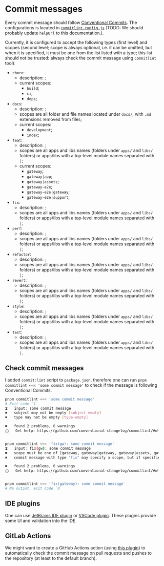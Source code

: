 # Commit messages

Every commit message should follow [Conventional Commits](https://www.conventionalcommits.org/en/v1.0.0/). The configurations is located in [`commitlint.config.js`](/commitlint.config.js) (TODO: We should probably update `helpUrl` to this documentation.).

Currently, it is configured to accept the following types (first level) and scopes (second level; scope is always optional, i.e. it can be omitted, but when it is specified, it must be one from the list listed with a type; this list should not be trusted: always check the commit message using `commitlint` tool):

- `chore`:
  - description: ;
  - current scopes:
    - `build`;
    - `ci`;
    - `deps`;
- `docs`:
  - description: ;
  - scopes are all folder and file names located under `docs/`, with `.md` extensions removed from files;
  - current scopes:
    - `development`;
    - `index`;
- `feat`:
  - description: ;
  - scopes are all apps and libs names (folders under `apps/` and `libs/` folders) or apps/libs with a top-level module names separated with `|`;
  - current scopes:
    - `gateway`;
    - `gateway|app`;
    - `gateway|assets`;
    - `gateway-e2e`;
    - `gateway-e2e|gateway`;
    - `gateway-e2e|support`;
- `fix`:
  - description: ;
  - scopes are all apps and libs names (folders under `apps/` and `libs/` folders) or apps/libs with a top-level module names separated with `|`;
- `perf`:
  - description: ;
  - scopes are all apps and libs names (folders under `apps/` and `libs/` folders) or apps/libs with a top-level module names separated with `|`;
- `refactor`:
  - description: ;
  - scopes are all apps and libs names (folders under `apps/` and `libs/` folders) or apps/libs with a top-level module names separated with `|`;
- `revert`:
  - description: ;
  - scopes are all apps and libs names (folders under `apps/` and `libs/` folders) or apps/libs with a top-level module names separated with `|`;
- `style`:
  - description: ;
  - scopes are all apps and libs names (folders under `apps/` and `libs/` folders) or apps/libs with a top-level module names separated with `|`;
- `test`:
  - description: ;
  - scopes are all apps and libs names (folders under `apps/` and `libs/` folders) or apps/libs with a top-level module names separated with `|`.

## Check commit messages

I added `commit:lint` script to `package.json`, therefore one can run `pnpm commitlint <<< 'some commit message'` to check if the message is following Conventional Commits.

```bash
pnpm commitlint <<< 'some commit message'
# Exit code `1`
⧗   input: some commit message
✖   subject may not be empty [subject-empty]
✖   type may not be empty [type-empty]

✖   found 2 problems, 0 warnings
ⓘ   Get help: https://github.com/conventional-changelog/commitlint/#what-is-commitlint


pnpm commitlint <<< 'fix(gw): some commit message'
⧗   input: fix(gw): some commit message
✖   scope must be one of [gateway, gateway|gateway, gateway|assets, gateway-e2e, gateway-e2e|gateway, gateway-e2e|support, development, index] [scope-enum]
✖   commit message with type "fix" may specify a scope, but if specified, it must be one of the following: "gateway", "gateway|app", "gateway|assets", "gateway-e2e", "gateway-e2e|gateway", "gateway-e2e|support" [selective-scope]

✖   found 2 problems, 0 warnings
ⓘ   Get help: https://github.com/conventional-changelog/commitlint/#what-is-commitlint


pnpm commitlint <<< 'fix(gateway): some commit message'
# No output, exit code `0`

```

## IDE plugins

One can use [JetBrains IDE plugin](https://plugins.jetbrains.com/plugin/14046-commitlint-conventional-commit) or [VSCode plugin](https://vivaxyblog.github.io/2020/04/29/vscode-conventional-commits-extension.html). These plugins provide some UI and validation into the IDE.

## GitLab Actions

We might want to create a GitHub Actions action (using [this plugin](https://github.com/wagoid/commitlint-github-action)) to automatically check the commit message on pull requests and pushes to the repository (at least to the default branch).
